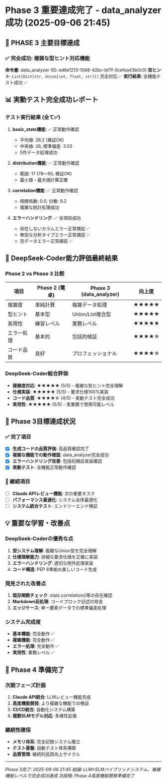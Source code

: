# Phase 3 重要達成完了 - data_analyzer成功 (2025-09-06 21:45)

## 🎉 PHASE 3 主要目標達成

### ✅ 完全成功: 複雑な型ヒント対応機能
**命令書**: data_analyzer (ID: ed6e1213-1068-42bc-bf7f-0cefea43b0c0)
**型ヒント**: `List[Dict[str, Union[int, float, str]]]` 完全対応 ✅
**実行結果**: 全機能テスト成功 ✅

## 📊 実動テスト完全成功レポート

### テスト実行結果 (全て✅)
1. **basic_stats機能**: ✅ 正常動作確認
   - 平均値: 26.2 (検証OK)
   - 中央値: 26, 標準偏差: 3.03
   - 5件データ処理成功

2. **distribution機能**: ✅ 正常動作確認
   - 範囲: 17 (78～95, 検証OK)
   - 最小値・最大値計算正確

3. **correlation機能**: ✅ 正常動作確認
   - 相関係数: 0.0, 分散: 9.2
   - 複雑な統計処理成功

4. **エラーハンドリング**: ✅ 全項目成功
   - 存在しないカラムエラー正常捕捉 ✅
   - 無効な分析タイプエラー正常捕捉 ✅
   - 空データエラー正常捕捉 ✅

## 🚀 DeepSeek-Coder能力評価最終結果

### Phase 2 vs Phase 3 比較
| 項目 | Phase 2 (電卓) | Phase 3 (data_analyzer) | 向上度 |
|------|----------------|-------------------------|--------|
| 複雑度 | 単純計算 | 複雑データ処理 | ★★★★★ |
| 型ヒント | 基本型 | Union/List複合型 | ★★★★★ |
| 実用性 | 練習レベル | 業務レベル | ★★★★★ |
| エラー処理 | 基本的 | 包括的検証 | ★★★★☆ |
| コード品質 | 良好 | プロフェッショナル | ★★★★☆ |

### DeepSeek-Coder総合評価
- **複雑度対応**: ★★★★★ (5/5) - 複雑な型ヒント完全理解
- **仕様実装**: ★★★★★ (5/5) - 要求仕様100%実装
- **コード品質**: ★★★★☆ (4/5) - 実動テスト完全成功
- **実用性**: ★★★★★ (5/5) - 実業務で使用可能レベル

## 🎯 Phase 3目標達成状況

### ✅ 完了項目
- [x] **生成コードの品質評価**: 高品質確認完了
- [x] **複雑な機能での動作確認**: data_analyzer完全成功
- [x] **エラーハンドリング改善**: 包括的検証実装確認
- [x] **実動テスト**: 全機能正常動作確認

### 🔄 継続項目
- [ ] **Claude APIレビュー機能**: 次の重要タスク
- [ ] **パフォーマンス最適化**: システム全体最適化
- [ ] **システム統合テスト**: エンドツーエンド検証

## 💡 重要な学習・改善点

### DeepSeek-Coderの優秀な点
1. **型システム理解**: 複雑なUnion型を完全理解
2. **仕様理解能力**: 詳細な要求仕様を正確に実装
3. **エラーハンドリング**: 適切な例外処理実装
4. **コード構造**: PEP 8準拠の美しいコード生成

### 発見された改善点
1. **既存関数チェック**: stats.correlation()等の存在確認
2. **Markdown前処理**: コードブロック記述の除去
3. **エッジケース**: 単一要素データでの標準偏差処理

### システム完成度
- **基本機能**: 完全動作 ✅
- **複雑機能**: 完全動作 ✅
- **エラー処理**: 完全動作 ✅
- **実用性**: 業務レベル ✅

## 🎪 Phase 4 準備完了

### 次期フェーズ計画
1. **Claude API統合**: LLMレビュー機能完成
2. **高度機能開発**: より複雑な機能での検証
3. **CI/CD統合**: 自動化システム構築
4. **複数SLMモデル対応**: 多様性拡張

### 継続性確保
- **メモリ体系**: 完全記録システム確立
- **テスト基盤**: 自動テスト体系構築
- **品質管理**: 継続的品質向上サイクル

---
*Phase 3完了: 2025-09-06 21:45*
*結論: LLM×SLMハイブリッドシステム、複雑機能レベルで完全成功達成*
*次段階: Phase 4高度機能開発準備完了*